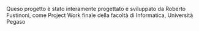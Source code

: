 Queso progetto è stato interamente progettato e sviluppato
da Roberto Fustinoni, come Project Work finale della facoltà
di Informatica, Università Pegaso
